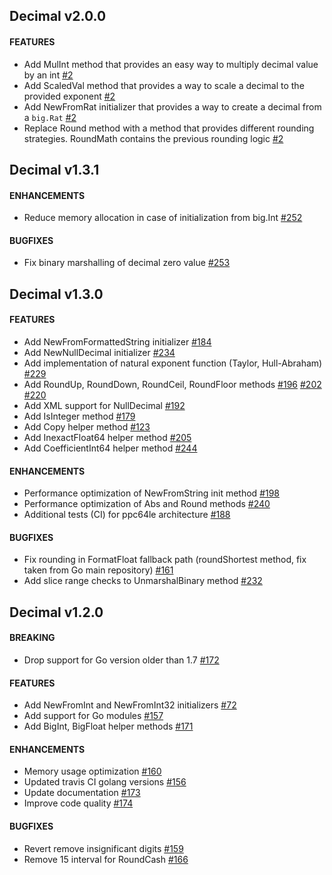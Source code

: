 ## Decimal v2.0.0

#### FEATURES
- Add MulInt method that provides an easy way to multiply decimal value by an int [#2](https://github.com/advbet/xdecimal/pull/2)
- Add ScaledVal method that provides a way to scale a decimal to the provided exponent [#2](https://github.com/advbet/xdecimal/pull/2)
- Add NewFromRat initializer that provides a way to create a decimal from a `big.Rat` [#2](https://github.com/advbet/xdecimal/pull/2)
- Replace Round method with a method that provides different rounding strategies. RoundMath contains the previous rounding logic [#2](https://github.com/advbet/xdecimal/pull/2)

## Decimal v1.3.1

#### ENHANCEMENTS
- Reduce memory allocation in case of initialization from big.Int [#252](https://github.com/shopspring/decimal/pull/252)

#### BUGFIXES
- Fix binary marshalling of decimal zero value  [#253](https://github.com/shopspring/decimal/pull/253)

## Decimal v1.3.0

#### FEATURES
- Add NewFromFormattedString initializer [#184](https://github.com/shopspring/decimal/pull/184)
- Add NewNullDecimal initializer [#234](https://github.com/shopspring/decimal/pull/234)
- Add implementation of natural exponent function (Taylor, Hull-Abraham) [#229](https://github.com/shopspring/decimal/pull/229)
- Add RoundUp, RoundDown, RoundCeil, RoundFloor methods [#196](https://github.com/shopspring/decimal/pull/196) [#202](https://github.com/shopspring/decimal/pull/202) [#220](https://github.com/shopspring/decimal/pull/220)
- Add XML support for NullDecimal [#192](https://github.com/shopspring/decimal/pull/192)
- Add IsInteger method [#179](https://github.com/shopspring/decimal/pull/179)
- Add Copy helper method [#123](https://github.com/shopspring/decimal/pull/123)
- Add InexactFloat64 helper method [#205](https://github.com/shopspring/decimal/pull/205)
- Add CoefficientInt64 helper method [#244](https://github.com/shopspring/decimal/pull/244)

#### ENHANCEMENTS
- Performance optimization of NewFromString init method [#198](https://github.com/shopspring/decimal/pull/198)
- Performance optimization of Abs and Round methods [#240](https://github.com/shopspring/decimal/pull/240)
- Additional tests (CI) for ppc64le architecture [#188](https://github.com/shopspring/decimal/pull/188)

#### BUGFIXES
- Fix rounding in FormatFloat fallback path (roundShortest method, fix taken from Go main repository) [#161](https://github.com/shopspring/decimal/pull/161)
- Add slice range checks to UnmarshalBinary method [#232](https://github.com/shopspring/decimal/pull/232)

## Decimal v1.2.0

#### BREAKING
- Drop support for Go version older than 1.7 [#172](https://github.com/shopspring/decimal/pull/172)

#### FEATURES
- Add NewFromInt and NewFromInt32 initializers [#72](https://github.com/shopspring/decimal/pull/72)
- Add support for Go modules [#157](https://github.com/shopspring/decimal/pull/157)
- Add BigInt, BigFloat helper methods [#171](https://github.com/shopspring/decimal/pull/171)

#### ENHANCEMENTS
- Memory usage optimization [#160](https://github.com/shopspring/decimal/pull/160)
- Updated travis CI golang versions [#156](https://github.com/shopspring/decimal/pull/156)
- Update documentation [#173](https://github.com/shopspring/decimal/pull/173)
- Improve code quality [#174](https://github.com/shopspring/decimal/pull/174)

#### BUGFIXES
- Revert remove insignificant digits [#159](https://github.com/shopspring/decimal/pull/159)
- Remove 15 interval for RoundCash [#166](https://github.com/shopspring/decimal/pull/166)
